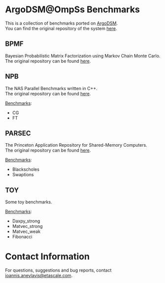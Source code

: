 # ArgoDSM@OmpSs Benchmarks

This is a collection of benchmarks ported on [ArgoDSM](https://www.it.uu.se/research/project/argo).\
You can find the original repository of the system [here](https://github.com/etascale/argodsm).

## BPMF

Bayesian Probabilistic Matrix Factorization using Markov Chain Monte Carlo.\
The original repository can be found [here](https://github.com/ExaScience/bpmf).

## NPB

The NAS Parallel Benchmarks written in C++.\
The original repository can be found [here](https://github.com/GMAP/NPB-CPP).

<ins>Benchmarks</ins>:
- CG
- FT

## PARSEC

The Princeton Application Repository for Shared-Memory Computers.\
The original repository can be found [here](https://pm.bsc.es/gitlab/benchmarks/parsec-ompss).

<ins>Benchmarks</ins>:
- Blackscholes
- Swaptions

## TOY

Some toy benchmarks.

<ins>Benchmarks</ins>:
- Daxpy\_strong
- Matvec\_strong
- Matvec\_weak
- Fibonacci

# Contact Information

For questions, suggestions and bug reports, contact [ioannis.anevlavis@etascale.com](mailto:ioannis.anevlavis@etascale.com).
